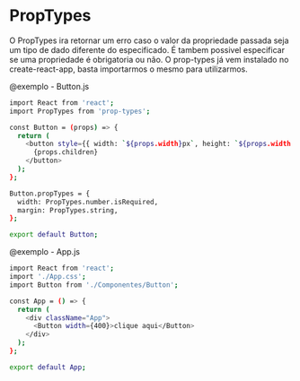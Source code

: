 # PropTypes #

O PropTypes ira retornar um erro caso o valor da propriedade passada seja um tipo de dado diferente do especificado. É tambem possivel especificar se uma propriedade é obrigatoria ou não. O prop-types já vem instalado no create-react-app, basta importarmos o mesmo para utilizarmos.

@exemplo - Button.js
```bash
import React from 'react';
import PropTypes from 'prop-types';

const Button = (props) => {
  return (
    <button style={{ width: `${props.width}px`, height: `${props.width / 3}` }}>
      {props.children}
    </button>
  );
};

Button.propTypes = {
  width: PropTypes.number.isRequired,
  margin: PropTypes.string,
};

export default Button;
```

@exemplo - App.js
```bash
import React from 'react';
import './App.css';
import Button from './Componentes/Button';

const App = () => {
  return (
    <div className="App">
      <Button width={400}>clique aqui</Button>
    </div>
  );
};

export default App;
```